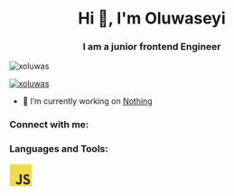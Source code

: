 <h1 align="center">Hi 👋, I'm Oluwaseyi</h1>
<h3 align="center">I am a junior frontend Engineer</h3>

<p align="left"> <img src="https://komarev.com/ghpvc/?username=xoluwas&label=Profile%20views&color=0e75b6&style=flat" alt="xoluwas" /> </p>

<p align="left"> <a href="https://github.com/ryo-ma/github-profile-trophy"><img src="https://github-profile-trophy.vercel.app/?username=xoluwas" alt="xoluwas" /></a> </p>

- 🔭 I’m currently working on [Nothing](twitter.com)

<h3 align="left">Connect with me:</h3>
<p align="left">
</p>

<h3 align="left">Languages and Tools:</h3>
<p align="left"> <a href="https://developer.mozilla.org/en-US/docs/Web/JavaScript" target="_blank" rel="noreferrer"> <img src="https://raw.githubusercontent.com/devicons/devicon/master/icons/javascript/javascript-original.svg" alt="javascript" width="40" height="40"/> </a> </p>
